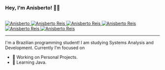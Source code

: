 ### Hey, I'm Anisberto! 👋🏾
<br>
<a href="https://www.linkedin.com/in/anisberto/">
    <img alt="Anisberto" src="https://camo.githubusercontent.com/e8b2fb68680bc3190303933e9cb234c90944c13fc47adbf50b035ba3f891efc5/68747470733a2f2f696d672e736869656c64732e696f2f62616467652f2d4c696e6b6564496e2d626c75653f7374796c653d666c61742d737175617265266c6f676f3d4c696e6b6564696e266c6f676f436f6c6f723d7768697465266c696e6b3d68747470733a2f2f7777772e6c696e6b6564696e2e636f6d2f696e2f636c6f7564736f6e2f" alt="Linkedin Badge" data-canonical-src="https://img.shields.io/badge/-LinkedIn-blue?style=flat-square&amp;logo=Linkedin&amp;logoColor=white&amp;link=https://www.linkedin.com/in/anisberto/" style="max-width:100%;">
</a>
<a href="https://github.com/anisberto">
    <img alt="Anisberto Reis" src="https://img.shields.io/github/followers/anisberto?style=social">
</a>
<a href="https://twitter.com/AnisbertoKing">
    <img alt="Anisberto Reis" src="https://img.shields.io/twitter/url?style=social&url=https%3A%2F%2Ftwitter.com%2FAnisbertoKing">
</a>
<a href="https://www.instagram.com/anisberto_reis/">
    <img alt="Anisberto Reis" src="https://img.shields.io/badge/Anisberto-Instagran-pink">
</a>
<a href="mailto:anisbertoos@gmail.com?subject=Questions" title="Email-Anisberto">
    <img alt="Anisberto Reis" src="https://img.shields.io/badge/Anisberto-Email-red">
</a>
<a href="mailto:anisberto_reis@hotmail.com.com?subject=Questions" title="Email-Anisberto">
    <img alt="Anisberto Reis" src="https://img.shields.io/badge/Anisberto-Email-blue">
</a>
<br>
<hr>
I'm a Brazilian programming student! I am studying Systems Analysis and Development.
Currently I'm focused on

- 🔭 Working on Personal Projects.
- 🌱 Learning Java.
